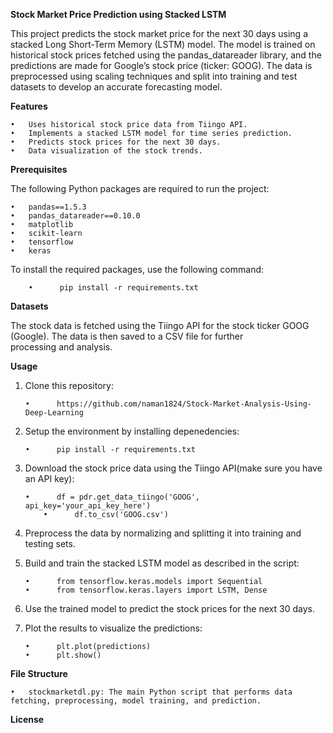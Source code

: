 **Stock Market Price Prediction using Stacked LSTM**

This project predicts the stock market price for the next 30 days using a stacked Long Short-Term Memory (LSTM) model. The model is trained on historical stock prices fetched using the pandas_datareader library, and the predictions are made for Google’s stock price (ticker: GOOG). The data is preprocessed using scaling techniques and split into training and test datasets to develop an accurate forecasting model.

**Features**

	•	Uses historical stock price data from Tiingo API.
	•	Implements a stacked LSTM model for time series prediction.
	•	Predicts stock prices for the next 30 days.
	•	Data visualization of the stock trends.

**Prerequisites**

The following Python packages are required to run the project:

	•	pandas==1.5.3
	•	pandas_datareader==0.10.0
	•	matplotlib
	•	scikit-learn
	•	tensorflow
	•	keras

To install the required packages, use the following command:

        •      pip install -r requirements.txt

**Datasets**

The stock data is fetched using the Tiingo API for the stock ticker GOOG (Google). The data is then saved to a CSV file for further processing and analysis.

**Usage**

1. Clone this repository:

   	   •      https://github.com/naman1824/Stock-Market-Analysis-Using-Deep-Learning

2. Setup the environment by installing depenedencies:

	   •      pip install -r requirements.txt

3. Download the stock price data using the Tiingo API(make sure you have an API key):

   	   •      df = pdr.get_data_tiingo('GOOG', api_key='your_api_key_here')
           •      df.to_csv('GOOG.csv')

5. Preprocess the data by normalizing and splitting it into training and testing sets.

6. Build and train the stacked LSTM model as described in the script:

   	   •      from tensorflow.keras.models import Sequential
	   •      from tensorflow.keras.layers import LSTM, Dense

7. Use the trained model to predict the stock prices for the next 30 days.
	
8. Plot the results to visualize the predictions:

   	   •      plt.plot(predictions)
   	   •      plt.show()

**File Structure**

	•	stockmarketdl.py: The main Python script that performs data fetching, preprocessing, model training, and prediction.

 **License**
